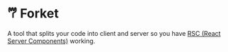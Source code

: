 # 𐂐 Forket

A tool that splits your code into client and server so you have [RSC (React Server Components)](https://react.dev/reference/rsc/server-components) working.
‎
